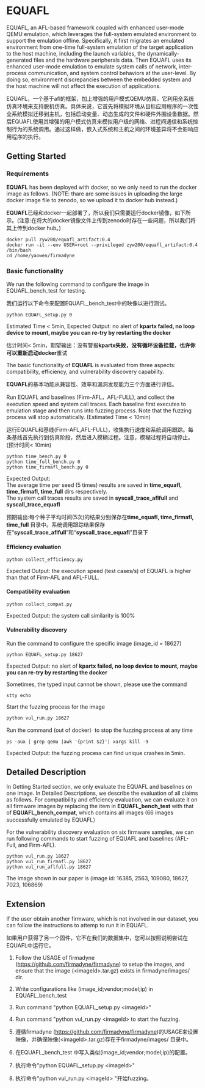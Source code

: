 
# EQUAFL

EQUAFL, an AFL-based framework coupled with enhanced user-mode QEMU emulation, which leverages the full-system emulated environment to support the emulation offline. Specifically, it first migrates an emulated environment from one-time full-system emulation of the target application to the host machine, including the launch variables, the dynamically-generated files and the hardware peripherals data. Then EQUAFL uses its enhanced user-mode emulation to emulate system calls of network, inter-process communication, and system control behaviors at the user-level. By doing so, environment discrepancies between the embedded system and the host machine will not affect the execution of applications.

EQUAFL，一个基于afl的框架，加上增强的用户模式QEMU仿真，它利用全系统仿真环境来支持脱机仿真。具体来说，它首先将模拟环境从目标应用程序的一次性全系统模拟迁移到主机，包括启动变量、动态生成的文件和硬件外围设备数据。然后EQUAFL使用其增强的用户模式仿真来模拟用户级的网络、进程间通信和系统控制行为的系统调用。通过这样做，嵌入式系统和主机之间的环境差异将不会影响应用程序的执行。

## Getting Started

### Requirements

**EQUAFL** has been deployed with docker, so we only need to run the docker image as follows. (NOTE: thare are some issues in uploading the large docker image file to zenodo, so we upload it to docker hub instead.)

**EQUAFL**已经和docker一起部署了，所以我们只需要运行docker镜像，如下所示。(注意:在将大的docker镜像文件上传到zenodo时存在一些问题，所以我们将其上传到docker hub。)

```
docker pull zyw200/equafl_artifact:0.4
docker run -it --env USER=root --privileged zyw200/equafl_artifact:0.4 /bin/bash	
cd /home/yaowen/firmadyne
```

### Basic functionality
We  run the following command to configure the image in EQUAFL_bench_test for testing.

我们运行以下命令来配置EQUAFL_bench_test中的映像以进行测试。

```
python EQUAFL_setup.py 0
```

Estimated Time < 5min,  Expected Output: no alert of **kpartx failed, no loop device to mount, maybe you can re-try by restarting the docker**

估计时间< 5min，期望输出：没有警报**kpartx失败，没有循环设备挂载，也许你可以重新启动docker**重试

The basic functionality of **EQUAFL** is evaluated from three aspects: compatibility, efficiency, and vulnerability discovery capability.

**EQUAFL**的基本功能从兼容性、效率和漏洞发现能力三个方面进行评估。

Run EQUAFL and baselines (Firm-AFL，AFL-FULL), and collect the execution speed and system call traces. Each baseline first executes to emulation stage and then runs into fuzzing process. Note that the fuzzing process will stop automatically. (Estimated Time < 10min)

运行EQUAFL和基线(Firm-AFL,AFL-FULL)，收集执行速度和系统调用跟踪。每条基线首先执行到仿真阶段，然后进入模糊过程。注意，模糊过程将自动停止。(预计时间< 10min)

```
python time_bench.py 0
python time_full_bench.py 0
python time_firmafl_bench.py 0
```

Expected Output: 	
The average time per seed (5 times) results are saved in **time_equafl, time_firmafl, time_full** dirs respectively.	
The system call traces results are saved in **syscall_trace_aflfull** and **syscall_trace_equafl**

预期输出:每个种子平均时间(5次)的结果分别保存在**time_equafl, time_firmafl, time_full** 目录中。系统调用跟踪结果保存在“**syscall_trace_aflfull**”和“**syscall_trace_equafl**”目录下

#### Efficiency evaluation 

```
python collect_efficiency.py
```

Expected Output: the execution speed (test cases/s) of EQUAFL is higher than that of  Firm-AFL and AFL-FULL.

#### Compatibility evaluation

```
python collect_compat.py
```

Expected Output: the system call similarity is 100%


#### Vulnerability discovery
Run the command to configure the specific image (image_id = 18627)

```
python EQUAFL_setup.py 18627
```

Expected Output: no alert of **kpartx failed, no loop device to mount, maybe you can re-try by restarting the docker**

Sometimes, the typed input cannot be shown, please use the command

```
stty echo
```

Start the fuzzing process for the image

```
python vul_run.py 18627
```

Run the command (out of docker）to stop the fuzzing process at any time

```
ps -aux | grep qemu |awk '{print $2}'| xargs kill -9
```

Expected Output: the fuzzing process can find  unique crashes in 5min.

## Detailed Description
In Getting Started section, we only evaluate the EQUAFL and baselines on one image.
In Detailed Descriptions, we describe the evaluation of all claims as follows.
For compatibility and efficiency evaluation, we can evaluate it on all firmware images by replacing the item in **EQUAFL_bench_test** with that of **EQUAFL_bench_compat**, which contains all images (66 images successfully emulated by EQUAFL）

For the vulnerability discovery evaluation on six firmware samples,  we can run following commands to start fuzzing of EQUAFL and baselines (AFL-Full, and Firm-AFL).

```
python vul_run.py 18627
python vul_run_firmafl.py 18627
python vul_run_aflfull.py 18627
```

The image shown in our paper is (image id: 16385, 2563, 109080, 18627, 7023, 106869)

## Extension
If the user obtain another firmware, which is not involved in our dataset, you can follow the instructions to attemp to run it in EQUAFL.

如果用户获得了另一个固件，它不在我们的数据集中，您可以按照说明尝试在EQUAFL中运行它。

1. Follow the USAGE of firmadyne (https://github.com/firmadyne/firmadyne) to setup the images, and ensure that the image (\<imageId\>.tar.gz) exists in firmadyne/images/ dir.
2. Write configurations like (image_id;vendor;model;ip) in EQUAFL_bench_test
3. Run command "python EQUAFL_setup.py \<imageId\>"
4. Run command "python vul_run.py \<imageId\> to start the fuzzing.

1. 遵循firmadyne (https://github.com/firmadyne/firmadyne)的USAGE来设置映像，并确保映像(\<imageId\>.tar.gz)存在于firmadyne/images/ 目录中。
2. 在EQUAFL_bench_test 中写入类似(image_id;vendor;model;ip)的配置。
4. 执行命令"python EQUAFL_setup.py \<imageId\>"
5. 执行命令"python vul_run.py \<imageId\> "开始fuzzing。